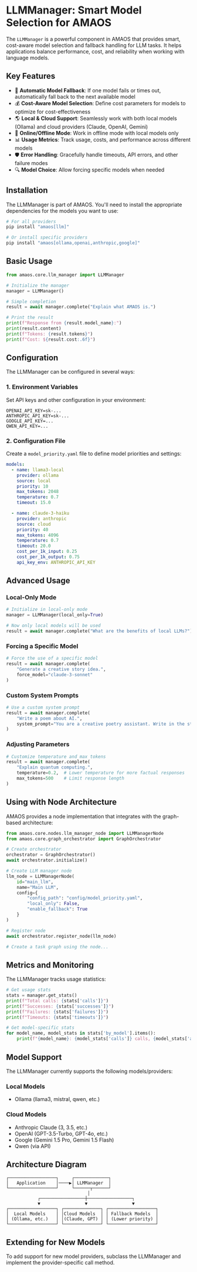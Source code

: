 # LLMManager: Smart Model Selection for AMAOS

The `LLMManager` is a powerful component in AMAOS that provides smart, cost-aware model selection and fallback handling for LLM tasks. It helps applications balance performance, cost, and reliability when working with language models.

## Key Features

- 🔄 **Automatic Model Fallback**: If one model fails or times out, automatically fall back to the next available model
- 💰 **Cost-Aware Model Selection**: Define cost parameters for models to optimize for cost-effectiveness
- 🌎 **Local & Cloud Support**: Seamlessly work with both local models (Ollama) and cloud providers (Claude, OpenAI, Gemini)
- 🔌 **Online/Offline Mode**: Work in offline mode with local models only
- 📊 **Usage Metrics**: Track usage, costs, and performance across different models
- 🛡️ **Error Handling**: Gracefully handle timeouts, API errors, and other failure modes
- 🔍 **Model Choice**: Allow forcing specific models when needed

## Installation

The LLMManager is part of AMAOS. You'll need to install the appropriate dependencies for the models you want to use:

```bash
# For all providers
pip install "amaos[llm]"

# Or install specific providers
pip install "amaos[ollama,openai,anthropic,google]"
```

## Basic Usage

```python
from amaos.core.llm_manager import LLMManager

# Initialize the manager
manager = LLMManager()

# Simple completion
result = await manager.complete("Explain what AMAOS is.")

# Print the result
print(f"Response from {result.model_name}:")
print(result.content)
print(f"Tokens: {result.tokens}")
print(f"Cost: ${result.cost:.6f}")
```

## Configuration

The LLMManager can be configured in several ways:

### 1. Environment Variables

Set API keys and other configuration in your environment:

```
OPENAI_API_KEY=sk-...
ANTHROPIC_API_KEY=sk-...
GOOGLE_API_KEY=...
QWEN_API_KEY=...
```

### 2. Configuration File

Create a `model_priority.yaml` file to define model priorities and settings:

```yaml
models:
  - name: llama3-local
    provider: ollama
    source: local
    priority: 10
    max_tokens: 2048
    temperature: 0.7
    timeout: 15.0

  - name: claude-3-haiku
    provider: anthropic
    source: cloud
    priority: 40
    max_tokens: 4096
    temperature: 0.7
    timeout: 20.0
    cost_per_1k_input: 0.25
    cost_per_1k_output: 0.75
    api_key_env: ANTHROPIC_API_KEY
```

## Advanced Usage

### Local-Only Mode

```python
# Initialize in local-only mode
manager = LLMManager(local_only=True)

# Now only local models will be used
result = await manager.complete("What are the benefits of local LLMs?")
```

### Forcing a Specific Model

```python
# Force the use of a specific model
result = await manager.complete(
    "Generate a creative story idea.",
    force_model="claude-3-sonnet"
)
```

### Custom System Prompts

```python
# Use a custom system prompt
result = await manager.complete(
    "Write a poem about AI.",
    system_prompt="You are a creative poetry assistant. Write in the style of Emily Dickinson."
)
```

### Adjusting Parameters

```python
# Customize temperature and max tokens
result = await manager.complete(
    "Explain quantum computing.",
    temperature=0.2,  # Lower temperature for more factual responses
    max_tokens=500    # Limit response length
)
```

## Using with Node Architecture

AMAOS provides a node implementation that integrates with the graph-based architecture:

```python
from amaos.core.nodes.llm_manager_node import LLMManagerNode
from amaos.core.graph_orchestrator import GraphOrchestrator

# Create orchestrator
orchestrator = GraphOrchestrator()
await orchestrator.initialize()

# Create LLM manager node
llm_node = LLMManagerNode(
    id="main_llm",
    name="Main LLM",
    config={
        "config_path": "config/model_priority.yaml",
        "local_only": False,
        "enable_fallback": True
    }
)

# Register node
await orchestrator.register_node(llm_node)

# Create a task graph using the node...
```

## Metrics and Monitoring

The LLMManager tracks usage statistics:

```python
# Get usage stats
stats = manager.get_stats()
print(f"Total calls: {stats['calls']}")
print(f"Successes: {stats['successes']}")
print(f"Failures: {stats['failures']}")
print(f"Timeouts: {stats['timeouts']}")

# Get model-specific stats
for model_name, model_stats in stats['by_model'].items():
    print(f"{model_name}: {model_stats['calls']} calls, {model_stats['avg_latency']:.2f}s avg latency")
```

## Model Support

The LLMManager currently supports the following models/providers:

### Local Models
- Ollama (llama3, mistral, qwen, etc.)

### Cloud Models
- Anthropic Claude (3, 3.5, etc.)
- OpenAI (GPT-3.5-Turbo, GPT-4o, etc.)
- Google (Gemini 1.5 Pro, Gemini 1.5 Flash)
- Qwen (via API)

## Architecture Diagram

```
┌──────────────────┐     ┌─────────────┐
│   Application    │────▶│ LLMManager  │
└──────────────────┘     └──────┬──────┘
                               │
            ┌─────────────────┼─────────────────┐
            ▼                 ▼                 ▼
┌──────────────────┐ ┌──────────────┐ ┌──────────────────┐
│  Local Models    │ │Cloud Models  │ │ Fallback Models  │
│ (Ollama, etc.)   │ │(Claude, GPT) │ │ (Lower priority) │
└──────────────────┘ └──────────────┘ └──────────────────┘
```

## Extending for New Models

To add support for new model providers, subclass the LLMManager and implement the provider-specific call method.
